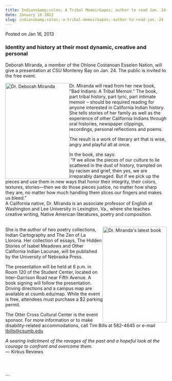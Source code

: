 ```yaml
---
title: Indians&amp;colon; A Tribal Memoir&apos; author to read Jan. 24
date: January 16 2013
slug: indians&amp;colon;-a-tribal-memoir&apos;-author-to-read-jan.-24
---
```


 
<span class="date">Posted on Jan 16, 2013 </span>

<h3>Identity and history at their most dynamic, creative and
personal</h3>
<p>Deborah Miranda, a member of the Ohlone Costanoan Esselen
Nation, will give a presentation at CSU Monterey Bay on Jan. 24.
The public is invited to the free event.</p>
<p><img alt="Dr. Deborah Miranda" src="https://news.csumb.edu/sites/default/files/65/attachments/news/images/miranda.jpg" style="float:left; width:200px; height:300px">Dr. Miranda will
read from her new book, &#x201C;Bad Indians: A Tribal Memoir.&#x201D; The book,
part tribal history, part lyric, part intimate memoir &#x2013; should be
required reading for anyone interested in California Indian
history. She tells stories of her family as well as the experience
of other California Indians through oral histories, newspaper
clippings, recordings, personal reflections and poems.</img></p>
<p>The result is a work of literary art that is wise, angry and
playful all at once.</p>
<p>In the book, she says:<br>
&#xA0;&#x201C;If we allow the pieces of our culture to lie scattered in
the dust of history, trampled on by racism and grief, then yes, we
are irreparably damaged. But if we pick up the pieces and use them
in new ways that honor their integrity, their colors, textures,
stories&#x2014;then we do those pieces justice, no matter how sharp they
are, no matter how much handling them slices our fingers and makes
us bleed.&#x201D;<br>
A California native, Dr. Miranda is an associate professor of
English at Washington and Lee University in Lexington, Va., where
she teaches creative writing, Native American literatures, poetry
and composition.</br></br></p>
<p><img alt="Dr. Miranda&apos;s latest book" src="https://news.csumb.edu/sites/default/files/65/attachments/news/images/bad_indians_cover.jpg" style="float:right; width:200px; height:299px">She is the author
of two poetry collections, Indian Cartography and The Zen of La
Llorona. Her collection of essays, The Hidden Stories of Isabel
Meadows and Other California Indian Lacunae, will be published by
the University of Nebraska Press.</img></p>
<p>The presentation will be held at 6 p.m. in Room 120 of the
Student Center, located on Inter-Garrison Road near Fifth Avenue. A
book signing will follow the presentation. Driving directions and a
campus map are available at csumb.edu/map. While the event is free,
attendees must purchase a $2 parking permit.</p>
<p>The Otter Cross Cultural Center is the event sponsor. For more
information or to make disability-related accommodations, call Tim
Bills at 582-4645 or e-mail <a href="mailto:tbills@csumb.edu">tbills@csumb.edu</a></p>
<p><em>A searing indictment of the ravages of the past and a
hopeful look at the courage to confront and overcome
them.</em><br>
&#x2014; Kirkus Reviews</br></p>
<p><br>
&#xA0;</br></p>
```
